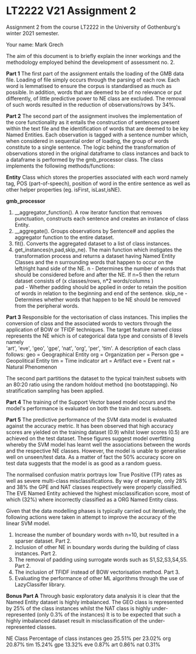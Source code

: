 # LT2222 V21 Assignment 2

Assignment 2 from the course LT2222 in the University of Gothenburg's winter 2021 semester.

Your name: Mark Grech

The aim of this document is to briefly explain the inner workings and the methodology employed behind the development of assessment no. 2.

**Part 1**
The first part of the assignment entails the loading of the GMB data file. Loading of file simply occurs through the parsing of each row.
Each word is lemmatised to ensure the corpus is standardised as much as possible. In addition, words that are deemed
to be of no relevance or put differently, of little predictive power to NE class are excluded. 
The removal of such words resulted in the reduction of observations/rows by 34%. 

**Part 2**
The second part of the assignment involves the implementation of the core functionality as it entails the construction of sentences present within the text file and the identification of words that are deemed to be key Named Entities. Each observation is tagged with a sentence number which, when considered in sequential order of loading, the group of words constitute to a single sentence.
The logic behind the transformation of observations stored in the original dataframe to class instances and back to a dataframe is performed by the gmb_processor class. The class implements the following methods/functions:

**Entity**
Class which stores the properties associated with each word namely tag, POS (part-of-speech), position of word in the entire sentence as well as other helper properties (eg. isFirst, isLast,isNE). 

**gmb_processor**
1. __aggregator_function(). A row iterator function that removes punctuation, constructs each sentence and creates an instance of class Entity.     
2. __aggregate(). Groups observations by Sentence# and applies the aggregator function to the entire dataset.
3. fit(). Converts the aggregated dataset to a list of class instances.
4. get_instances(n,pad,skip_ne). The main function which instigates the transformation process and returns a dataset having Named Entity Classes and the n surrounding words that happen to occur on the left/right hand side of the NE.
                                 n - Determines the number of words that should be considered before and after the NE. If n=5 then the return dataset consists of (x classes/rows, n*2 words/columns )   
                                 pad - Whether padding should be applied in order to retain the position of words in relation to the beginning and end of the sentence. 
                                 skip_ne - Determines whether words that happen to be NE should be removed from the peripheral words.
   

**Part 3**
Responsible for the vectorisation of class instances. This implies the conversion of class and the associated words to vectors through the application of BOW or TFIDF techniques.
The target feature named _class_ represents the NE which is of categorical data type and consists of 8 levels namely   
'art', 'eve', 'geo', 'gpe', 'nat', 'org', 'per', 'tim'. A description of each class follows:
geo = Geographical Entity
org = Organization
per = Person
gpe = Geopolitical Entity
tim = Time indicator
art = Artifact
eve = Event
nat = Natural Phenomenon
       
The second part partitions the dataset to the typical train/test subsets with an 80:20 ratio using the random holdout method (no bootstapping). No stratification sampling has been applied. 

**Part 4**
The training of the Support Vector based model occurs and the model's performance is evaluated on both the train and test subsets.

**Part 5**
The predictive performance of the SVM data model is evaluated against the accuracy metric. It has been observed that high accuracy scores are yielded on the training dataset (0.9) whilst lower scores (0.5) are achieved on the test dataset. These figures suggest model overfitting whereby the SVM model has learnt well the associations between the words and the respective NE classes. However, the model is unable to generalise well on unseen/test data. As a matter of fact the 50% accuracy score on test data suggests that the model is as good as a random guess.

The normalised confusion matrix portrays low True Positive (TP) rates as well as severe multi-class misclassifications.
By way of example, only 28% and 38% the GPE and NAT classes respectively were properly classified.
The EVE Named Entity achieved the highest misclassification score, most of which (32%) where incorrectly classified as a ORG Named Entity class.

Given that the data modelling phases is typically carried out iteratively, the following actions were taken in attempt to improve the accuracy of the linear SVM model.
1. Increase the number of boundary words with n=10, but resulted in a sparser dataset. Part 2.
2. Inclusion of other NE in boundary words during the building of class instances. Part 2.
3. The removal of padding using surrogate words such as S1,S2,S3,S4,S5. Part 2.
4. The inclusion of TFIDF instead of BOW vectorisation method. Part 3.
5. Evaluating the performance of other ML algorithms through the use of LazyClassifer library.

**Bonus Part A**
Through basic exploratory data analysis it is clear that the Named Entity dataset is highly imbalanced.
The GEO class is represented by 25% of the class instances whilst the NAT class is highly under-represented (only 0.3% of the instances) 
It is to be expected that such a highly imbalanced dataset result in misclassification of the under-represented classes.

NE Class Percentage of class instances 
geo      25.51%
per      23.02%
org      20.87%
tim      15.24%
gpe      13.32%
eve      0.87%
art      0.86%
nat      0.31%